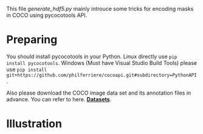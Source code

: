 This file *generate_hdf5.py* mainly introuce some tricks for encoding masks in COCO using pycocotools API.

# Preparing

You should install pycocotools in your Python. Linux directly use `pip install pycocotools`. Windows (Must have Visual Studio Build Tools) please use `pip install git+https://github.com/philferriere/cocoapi.git#subdirectory=PythonAPI`.

Also please download the COCO image data set and its annotation files in advance. You can refer to here. [**Datasets**](../readme.md/#32-training-and-testing).

# Illustration
